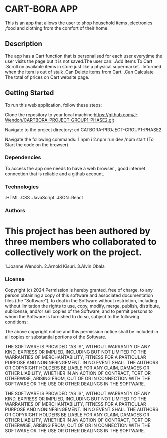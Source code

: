 
# CART-BORA APP

This is an app that allows the user to shop household items ,electronics ,food and clothing from the comfort of their home.

## Description

The app has a Cart function that is personalised for each user everytime the user visits the page but it is not saved.The user can:
    .Add Items To Cart
    .Scroll on available items in store just like a physical supermarket.
    .Informed when the item is out of stalk
    .Can Delete items from Cart.
    .Can Calculate The total of prices on Cart website page.

## Getting Started

To run this web application, follow these steps:

Clone the repository to your local machine:https://github.com/J-Wendoh/CARTBORA-PROJECT-GROUP1-PHASE2.git

Navigate to the project directory: cd CATBORA-PROJECT-GROUP1-PHASE2

Navigate the following commands:
1.npm i
2.npm run dev /npm start (To Start the code on the browser)

### Dependencies

To access the app one needs to have a web browser , good internet connection that is reliable and a github account.

### Technologies

.HTML
.CSS
.JavaScript
.JSON
.React

### Authors

This project has been authored by three members who collaborated to collectively work on the project.
=======
1.Joanne Wendoh.
2.Arnold Kisuri.
3.Alvin Obala


### License

Copyright (c) 2024 Permission is hereby granted, free of charge, to any person obtaining a copy of this software and associated documentation files (the "Software"), to deal in the Software without restriction, including without limitation the rights to use, copy, modify, merge, publish, distribute, sublicense, and/or sell copies of the Software, and to permit persons to whom the Software is furnished to do so, subject to the following conditions:

The above copyright notice and this permission notice shall be included in all copies or substantial portions of the Software.


THE SOFTWARE IS PROVIDED "AS IS", WITHOUT WARRANTY OF ANY KIND, EXPRESS OR IMPLIED, INCLUDING BUT NOT LIMITED TO THE WARRANTIES OF MERCHANTABILITY, FITNESS FOR A PARTICULAR PURPOSE AND NONINFRINGEMENT. IN NO EVENT SHALL THE AUTHORS OR COPYRIGHT HOLDERS BE LIABLE FOR ANY CLAIM, DAMAGES OR OTHER LIABILITY, WHETHER IN AN ACTION OF CONTRACT, TORT OR OTHERWISE, ARISING FROM, OUT OF OR IN CONNECTION WITH THE SOFTWARE OR THE USE OR OTHER DEALINGS IN THE SOFTWARE.

THE SOFTWARE IS PROVIDED "AS IS", WITHOUT WARRANTY OF ANY KIND, EXPRESS OR IMPLIED, INCLUDING BUT NOT LIMITED TO THE WARRANTIES OF MERCHANTABILITY, FITNESS FOR A PARTICULAR PURPOSE AND NONINFRINGEMENT. IN NO EVENT SHALL THE AUTHORS OR COPYRIGHT HOLDERS BE LIABLE FOR ANY CLAIM, DAMAGES OR OTHER LIABILITY, WHETHER IN AN ACTION OF CONTRACT, TORT OR OTHERWISE, ARISING FROM, OUT OF OR IN CONNECTION WITH THE SOFTWARE OR THE USE OR OTHER DEALINGS IN THE SOFTWARE.

